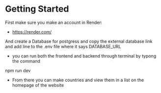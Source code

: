 # Getting Started 

First make sure you make an account in Render:
- https://render.com/

And create a Database for postgress and copy the external database link and add line to the .env file where it says DATABASE_URL

- you can run both the frontend and backend through terminal by typong the command

npm run dev 

- From there you can make countries and view them in a list on the homepage of the website




